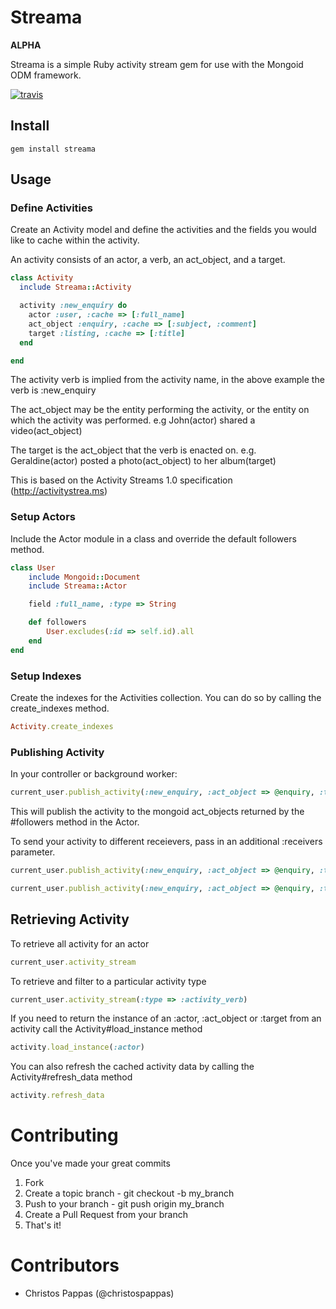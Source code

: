 # Streama

**ALPHA**

Streama is a simple Ruby activity stream gem for use with the Mongoid ODM framework.

[![travis](https://secure.travis-ci.org/christospappas/streama.png)](http://travis-ci.org/christospappas/streama)

## Install

    gem install streama

## Usage

### Define Activities

Create an Activity model and define the activities and the fields you would like to cache within the activity.

An activity consists of an actor, a verb, an act_object, and a target.

``` ruby
class Activity
  include Streama::Activity

  activity :new_enquiry do
    actor :user, :cache => [:full_name]
    act_object :enquiry, :cache => [:subject, :comment]
    target :listing, :cache => [:title]
  end

end
```

The activity verb is implied from the activity name, in the above example the verb is :new_enquiry

The act_object may be the entity performing the activity, or the entity on which the activity was performed.
e.g John(actor) shared a video(act_object)

The target is the act_object that the verb is enacted on.
e.g. Geraldine(actor) posted a photo(act_object) to her album(target)

This is based on the Activity Streams 1.0 specification (http://activitystrea.ms)

### Setup Actors

Include the Actor module in a class and override the default followers method.

``` ruby
class User
	include Mongoid::Document
	include Streama::Actor

	field :full_name, :type => String

	def followers
		User.excludes(:id => self.id).all
	end
end
```

### Setup Indexes

Create the indexes for the Activities collection. You can do so by calling the create_indexes method.

``` ruby
Activity.create_indexes
```

### Publishing Activity

In your controller or background worker:

``` ruby
current_user.publish_activity(:new_enquiry, :act_object => @enquiry, :target => @listing)
```
  
This will publish the activity to the mongoid act_objects returned by the #followers method in the Actor.

To send your activity to different receievers, pass in an additional :receivers parameter.

``` ruby
current_user.publish_activity(:new_enquiry, :act_object => @enquiry, :target => @listing, :receivers => :friends) # calls friends method
```

``` ruby
current_user.publish_activity(:new_enquiry, :act_object => @enquiry, :target => @listing, :receivers => current_user.find(:all, :conditions => {:group_id => mygroup}))
```

## Retrieving Activity

To retrieve all activity for an actor

``` ruby
current_user.activity_stream
```
  
To retrieve and filter to a particular activity type

``` ruby
current_user.activity_stream(:type => :activity_verb)
```
If you need to return the instance of an :actor, :act_object or :target from an activity call the Activity#load_instance method

``` ruby
activity.load_instance(:actor)
```
  
You can also refresh the cached activity data by calling the Activity#refresh_data method

``` ruby  
activity.refresh_data
```

# Contributing

Once you've made your great commits

1. Fork
1. Create a topic branch - git checkout -b my_branch
1. Push to your branch - git push origin my_branch
1. Create a Pull Request from your branch
1. That's it!

# Contributors

* Christos Pappas		(@christospappas)